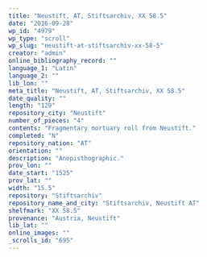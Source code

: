 ```yaml
---
title: "Neustift, AT, Stiftsarchiv, XX 58.5"
date: "2016-09-28"
wp_id: "4979"
wp_type: "scroll"
wp_slug: "neustift-at-stiftsarchiv-xx-58-5"
creator: "admin"
online_bibliography_record: ""
language_1: "Latin"
language_2: ""
lib_lon: ""
meta_title: "Neustift, AT, Stiftsarchiv, XX 58.5"
date_quality: ""
length: "129"
repository_city: "Neustift"
number_of_pieces: "4"
contents: "Fragmentary mortuary roll from Neustift."
completed: "N"
repository_nation: "AT"
orientation: ""
description: "Anopisthographic."
prov_lon: ""
date_start: "1525"
prov_lat: ""
width: "15.5"
repository: "Stiftsarchiv"
repository_name_and_city: "Stiftsarchiv, Neustift AT"
shelfmark: "XX 58.5"
provenance: "Austria, Neustift"
lib_lat: ""
online_images: ""
_scrolls_id: "695"
---
```



